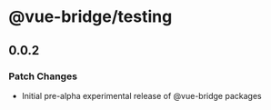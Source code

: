 # @vue-bridge/testing

## 0.0.2
### Patch Changes

- Initial pre-alpha experimental release of @vue-bridge packages

